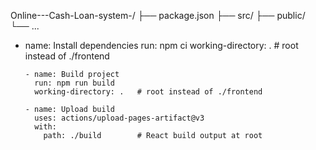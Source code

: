 Online---Cash-Loan-system-/
├── package.json
├── src/
├── public/
└── ...

- name: Install dependencies
        run: npm ci
        working-directory: .   # root instead of ./frontend

      - name: Build project
        run: npm run build
        working-directory: .   # root instead of ./frontend

      - name: Upload build
        uses: actions/upload-pages-artifact@v3
        with:
          path: ./build        # React build output at root
